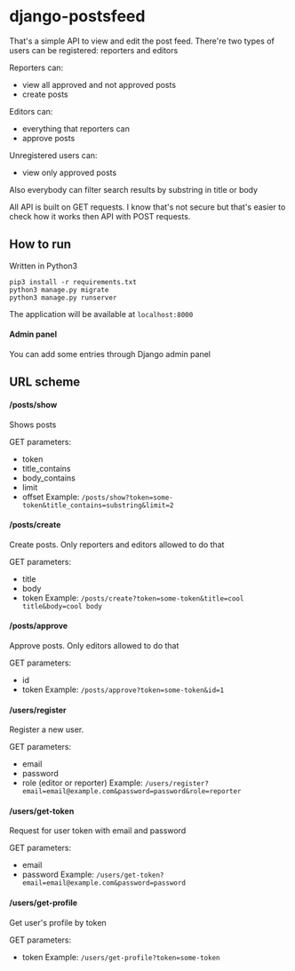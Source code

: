 # django-postsfeed

That's a simple API to view and edit the post feed.
There're two types of users can be registered: reporters and editors

Reporters can:
- view all approved and not approved posts
- create posts

Editors can:
- everything that reporters can
- approve posts

Unregistered users can:
- view only approved posts

Also everybody can filter search results by substring in title or body

All API is built on GET requests. I know that's not secure but that's easier to check how it works then API with POST requests.

## How to run
Written in Python3
```
pip3 install -r requirements.txt
python3 manage.py migrate
python3 manage.py runserver
```
The application will be available at `localhost:8000`

#### Admin panel
You can add some entries through Django admin panel

## URL scheme

#### /posts/show
Shows posts

GET parameters:
- token
- title_contains
- body_contains
- limit
- offset
Example: `/posts/show?token=some-token&title_contains=substring&limit=2`

#### /posts/create
Create posts. Only reporters and editors allowed to do that

GET parameters:
- title
- body
- token
Example: `/posts/create?token=some-token&title=cool title&body=cool body`

#### /posts/approve
Approve posts. Only editors allowed to do that

GET parameters:
- id
- token
Example: `/posts/approve?token=some-token&id=1`

#### /users/register
Register a new user.

GET parameters:
- email
- password
- role (editor or reporter)
Example: `/users/register?email=email@example.com&password=password&role=reporter`

#### /users/get-token
Request for user token with email and password

GET parameters:
- email
- password
Example: `/users/get-token?email=email@example.com&password=password`

#### /users/get-profile
Get user's profile by token

GET parameters:
- token
Example: `/users/get-profile?token=some-token`
